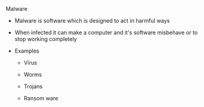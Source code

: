 
Malware

-   Malware is software which is designed to act in harmful ways

-   When infected it can make a computer and it's software misbehave or to stop working completely

-   Examples

    -   Virus

    -   Worms

    -   Trojans

    -   Ransom ware
